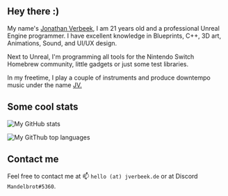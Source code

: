 ## Hey there :)
My name's [Jonathan Verbeek](https://jverbeek.de), I am 21 years old and a professional Unreal Engine programmer. I have excellent knowledge in Blueprints, C++, 3D art, Animations, Sound, and UI/UX design.

Next to Unreal, I'm programming all tools for the Nintendo Switch Homebrew community, little gadgets or just some test libraries.

In my freetime, I play a couple of instruments and produce downtempo music under the name [JV.](https://open.spotify.com/artist/7qcMJZISlokJmna3E98daq?si=eLUyRIhFRBaQF8BA0SbaqA&dl_branch=1)

## Some cool stats
![My GitHub stats](https://github-readme-stats.vercel.app/api?username=iUltimateLP&count_private=true&show_icons=true&theme=dark)

![My GitThub top languages](https://github-readme-stats.vercel.app/api/top-langs/?username=iUltimateLP&theme=dark&layout=compact)

## Contact me
Feel free to contact me at 📫 `hello (at) jverbeek.de` or at Discord `Mandelbrot#5360`.
